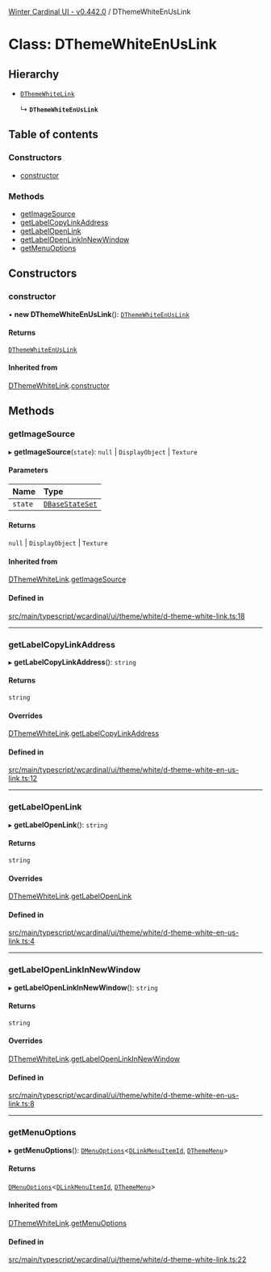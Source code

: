 [Winter Cardinal UI - v0.442.0](../index.md) / DThemeWhiteEnUsLink

# Class: DThemeWhiteEnUsLink

## Hierarchy

- [`DThemeWhiteLink`](DThemeWhiteLink.md)

  ↳ **`DThemeWhiteEnUsLink`**

## Table of contents

### Constructors

- [constructor](DThemeWhiteEnUsLink.md#constructor)

### Methods

- [getImageSource](DThemeWhiteEnUsLink.md#getimagesource)
- [getLabelCopyLinkAddress](DThemeWhiteEnUsLink.md#getlabelcopylinkaddress)
- [getLabelOpenLink](DThemeWhiteEnUsLink.md#getlabelopenlink)
- [getLabelOpenLinkInNewWindow](DThemeWhiteEnUsLink.md#getlabelopenlinkinnewwindow)
- [getMenuOptions](DThemeWhiteEnUsLink.md#getmenuoptions)

## Constructors

### constructor

• **new DThemeWhiteEnUsLink**(): [`DThemeWhiteEnUsLink`](DThemeWhiteEnUsLink.md)

#### Returns

[`DThemeWhiteEnUsLink`](DThemeWhiteEnUsLink.md)

#### Inherited from

[DThemeWhiteLink](DThemeWhiteLink.md).[constructor](DThemeWhiteLink.md#constructor)

## Methods

### getImageSource

▸ **getImageSource**(`state`): ``null`` \| `DisplayObject` \| `Texture`

#### Parameters

| Name | Type |
| :------ | :------ |
| `state` | [`DBaseStateSet`](../interfaces/DBaseStateSet.md) |

#### Returns

``null`` \| `DisplayObject` \| `Texture`

#### Inherited from

[DThemeWhiteLink](DThemeWhiteLink.md).[getImageSource](DThemeWhiteLink.md#getimagesource)

#### Defined in

[src/main/typescript/wcardinal/ui/theme/white/d-theme-white-link.ts:18](https://github.com/winter-cardinal/winter-cardinal-ui/blob/v0.442.0/src/main/typescript/wcardinal/ui/theme/white/d-theme-white-link.ts#L18)

___

### getLabelCopyLinkAddress

▸ **getLabelCopyLinkAddress**(): `string`

#### Returns

`string`

#### Overrides

[DThemeWhiteLink](DThemeWhiteLink.md).[getLabelCopyLinkAddress](DThemeWhiteLink.md#getlabelcopylinkaddress)

#### Defined in

[src/main/typescript/wcardinal/ui/theme/white/d-theme-white-en-us-link.ts:12](https://github.com/winter-cardinal/winter-cardinal-ui/blob/v0.442.0/src/main/typescript/wcardinal/ui/theme/white/d-theme-white-en-us-link.ts#L12)

___

### getLabelOpenLink

▸ **getLabelOpenLink**(): `string`

#### Returns

`string`

#### Overrides

[DThemeWhiteLink](DThemeWhiteLink.md).[getLabelOpenLink](DThemeWhiteLink.md#getlabelopenlink)

#### Defined in

[src/main/typescript/wcardinal/ui/theme/white/d-theme-white-en-us-link.ts:4](https://github.com/winter-cardinal/winter-cardinal-ui/blob/v0.442.0/src/main/typescript/wcardinal/ui/theme/white/d-theme-white-en-us-link.ts#L4)

___

### getLabelOpenLinkInNewWindow

▸ **getLabelOpenLinkInNewWindow**(): `string`

#### Returns

`string`

#### Overrides

[DThemeWhiteLink](DThemeWhiteLink.md).[getLabelOpenLinkInNewWindow](DThemeWhiteLink.md#getlabelopenlinkinnewwindow)

#### Defined in

[src/main/typescript/wcardinal/ui/theme/white/d-theme-white-en-us-link.ts:8](https://github.com/winter-cardinal/winter-cardinal-ui/blob/v0.442.0/src/main/typescript/wcardinal/ui/theme/white/d-theme-white-en-us-link.ts#L8)

___

### getMenuOptions

▸ **getMenuOptions**(): [`DMenuOptions`](../interfaces/DMenuOptions.md)\<[`DLinkMenuItemId`](../index.md#dlinkmenuitemid), [`DThemeMenu`](../interfaces/DThemeMenu.md)\>

#### Returns

[`DMenuOptions`](../interfaces/DMenuOptions.md)\<[`DLinkMenuItemId`](../index.md#dlinkmenuitemid), [`DThemeMenu`](../interfaces/DThemeMenu.md)\>

#### Inherited from

[DThemeWhiteLink](DThemeWhiteLink.md).[getMenuOptions](DThemeWhiteLink.md#getmenuoptions)

#### Defined in

[src/main/typescript/wcardinal/ui/theme/white/d-theme-white-link.ts:22](https://github.com/winter-cardinal/winter-cardinal-ui/blob/v0.442.0/src/main/typescript/wcardinal/ui/theme/white/d-theme-white-link.ts#L22)
